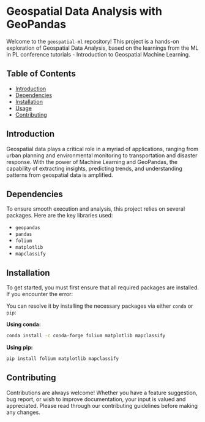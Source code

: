 # Geospatial Data Analysis with GeoPandas 

Welcome to the `geospatial-ml` repository! This project is a hands-on exploration of Geospatial Data Analysis, based on the learnings from the ML in PL conference tutorials - Introduction to Geospatial Machine Learning.

## Table of Contents
- [Introduction](#introduction)
- [Dependencies](#dependencies)
- [Installation](#installation)
- [Usage](#usage)
- [Contributing](#contributing)

## Introduction

Geospatial data plays a critical role in a myriad of applications, ranging from urban planning and environmental monitoring to transportation and disaster response. With the power of Machine Learning and GeoPandas, the capability of extracting insights, predicting trends, and understanding patterns from geospatial data is amplified.


## Dependencies

To ensure smooth execution and analysis, this project relies on several packages. Here are the key libraries used:

- `geopandas`
- `pandas`
- `folium`
- `matplotlib`
- `mapclassify`

## Installation

To get started, you must first ensure that all required packages are installed. If you encounter the error:


You can resolve it by installing the necessary packages via either `conda` or `pip`:

**Using conda:**
```bash
conda install -c conda-forge folium matplotlib mapclassify
```

**Using pip:**
```bash
pip install folium matplotlib mapclassify
```

## Contributing

Contributions are always welcome! Whether you have a feature suggestion, bug report, or wish to improve documentation, your input is valued and appreciated. Please read through our contributing guidelines before making any changes.

